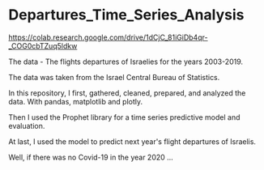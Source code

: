 # Departures_Time_Series_Analysis
https://colab.research.google.com/drive/1dCjC_81iGiDb4qr-_COG0cbTZuq5ldkw

The data - The flights departures of Israelies for the years 2003-2019. 

The data was taken from the Israel Central Bureau of Statistics.

In this repository, I first, gathered, cleaned, prepared, and analyzed the data. With pandas, matplotlib and plotly.

Then I used the Prophet library for a time series predictive model and evaluation. 

At last, I used the model to predict next year's flight departures of Israelis.

Well, if there was no Covid-19 in the year 2020 ...
